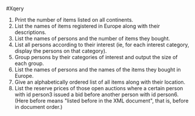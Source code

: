 #Xqery

1. Print the number of items listed on all continents.
2. List the names of items registered in Europe along with their descriptions.
3. List the names of persons and the number of items they bought.
4. List all persons according to their interest (ie, for each interest category, display the persons on that category).
5. Group persons by their categories of interest and output the size of each group.
6. List the names of persons and the names of the items they bought in Europe.
7. Give an alphabetically ordered list of all items along with their location.
8. List the reserve prices of those open auctions where a certain person with id person3 issued a bid before another person with id person6. (Here before means "listed before in the XML document", that is, before in document order.)